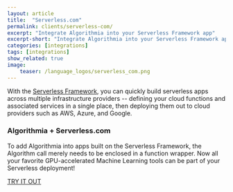 ```yaml
---
layout: article
title:  "Serverless.com"
permalink: clients/serverless-com/
excerpt: "Integrate Algorithmia into your Serverless Framework app"
excerpt-short: "Integrate Algorithmia into your Serverless Framework app"
categories: [integrations]
tags: [integrations]
show_related: true
image:
    teaser: /language_logos/serverless_com.png
---
```


With the [Serverless Framework](https://serverless.com), you can quickly build serverless apps across multiple infrastructure providers -- defining your cloud functions and associated services in a single place, then deploying them out to cloud providers such as AWS, Azure, and Google.

### Algorithmia + Serverless.com

To add Algorithmia into apps built on the Serverless Framework, the Algorithm call merely needs to be enclosed in a function wrapper. Now all your favorite GPU-accelerated Machine Learning tools can be part of your Serverless deployment!

<a href="https://github.com/bytekast/algo-lambda" class="btn btn-default btn-primary"><i class="fa fa-code-fork" aria-hidden="true"></i> TRY IT OUT</a>
